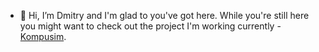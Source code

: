 - 👋 Hi, I’m Dmitry and I'm glad to you've got here. While you're still here you might want to check out the project I'm working currently - [Kompusim](https://github.com/dvoytik/kompusim).

<!---
dvoytik/dvoytik is a ✨ special ✨ repository because its `README.md` (this file) appears on your GitHub profile.
You can click the Preview link to take a look at your changes.
--->
